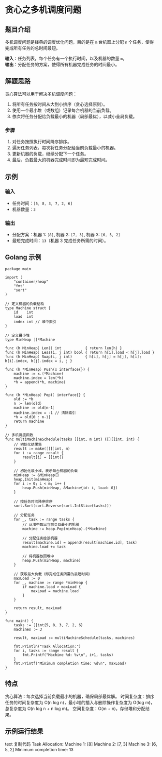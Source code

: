 # 贪心之多机调度问题

## 题目介绍

多机调度问题是经典的调度优化问题，目的是在 `m` 台机器上分配 `n` 个任务，使得完成所有任务的总时间最短。

**输入**：任务列表，每个任务有一个执行时间，以及机器的数量 `m`。  
**输出**：分配任务的方案，使得所有机器完成任务的时间最小。

## 解题思路

贪心算法可以用于解决多机调度问题：  

1. 将所有任务按时间从大到小排序（贪心选择原则）。  
2. 使用一个最小堆（或数组）记录每台机器的当前负载。  
3. 依次将任务分配给负载最小的机器（局部最优），以减小全局负载。  

### 步骤

1. 对任务按照执行时间降序排序。
2. 遍历任务列表，每次将任务分配给当前负载最小的机器。
3. 更新机器的负载，继续分配下一个任务。
4. 最后，负载最大的机器完成时间即为最短完成时间。

## 示例

### 输入

- 任务时间：`[5, 8, 3, 7, 2, 6]`
- 机器数量：`3`

### 输出

- 分配方案：机器 1: `[8]`, 机器 2: `[7, 3]`, 机器 3: `[6, 5, 2]`  
- 最短完成时间：`13`（机器 3 完成任务所需的时间）。

## Golang 示例

```golang
package main

import (
    "container/heap"
    "fmt"
    "sort"
)

// 定义机器的负载结构
type Machine struct {
    id    int
    load  int
    index int // 堆中索引
}

// 定义最小堆
type MinHeap []*Machine

func (h MinHeap) Len() int           { return len(h) }
func (h MinHeap) Less(i, j int) bool { return h[i].load < h[j].load }
func (h MinHeap) Swap(i, j int)      { h[i], h[j] = h[j], h[i]; h[i].index, h[j].index = i, j }

func (h *MinHeap) Push(x interface{}) {
    machine := x.(*Machine)
    machine.index = len(*h)
    *h = append(*h, machine)
}

func (h *MinHeap) Pop() interface{} {
    old := *h
    n := len(old)
    machine := old[n-1]
    machine.index = -1 // 清除索引
    *h = old[0 : n-1]
    return machine
}

// 多机调度函数
func multiMachineSchedule(tasks []int, m int) ([][]int, int) {
    // 初始化结果集
    result := make([][]int, m)
    for i := range result {
        result[i] = []int{}
    }

    // 初始化最小堆，表示每台机器的负载
    minHeap := &MinHeap{}
    heap.Init(minHeap)
    for i := 0; i < m; i++ {
        heap.Push(minHeap, &Machine{id: i, load: 0})
    }

    // 按任务时间降序排序
    sort.Sort(sort.Reverse(sort.IntSlice(tasks)))

    // 分配任务
    for _, task := range tasks {
        // 从堆中取出当前负载最小的机器
        machine := heap.Pop(minHeap).(*Machine)

        // 分配任务给该机器
        result[machine.id] = append(result[machine.id], task)
        machine.load += task

        // 将机器放回堆中
        heap.Push(minHeap, machine)
    }

    // 获取最大负载（即完成任务所需的最短时间）
    maxLoad := 0
    for _, machine := range *minHeap {
        if machine.load > maxLoad {
            maxLoad = machine.load
        }
    }

    return result, maxLoad
}

func main() {
    tasks := []int{5, 8, 3, 7, 2, 6}
    machines := 3

    result, maxLoad := multiMachineSchedule(tasks, machines)

    fmt.Println("Task Allocation:")
    for i, tasks := range result {
        fmt.Printf("Machine %d: %v\n", i+1, tasks)
    }
    fmt.Printf("Minimum completion time: %d\n", maxLoad)
}
```

## 特点

贪心算法：每次选择当前负载最小的机器，确保局部最优解。
时间复杂度：排序任务的时间复杂度为 O(n log n)，最小堆的插入与删除操作复杂度为 O(log m)，总复杂度为 O(n log n + n log m)。
空间复杂度：O(m + n)，存储堆和分配结果。

## 示例运行结果

text
复制代码
Task Allocation:
Machine 1: [8]
Machine 2: [7, 3]
Machine 3: [6, 5, 2]
Minimum completion time: 13
